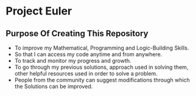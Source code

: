 # Project Euler

## Purpose Of Creating This Repository
* To improve my Mathematical, Programming and Logic-Building Skills.
* So that I can access my code anytime and from anywhere.
* To track and monitor my progress and growth.
* To go through my previous solutions, approach used in solving them, other helpful resources used in order to solve a problem.
* People from the community can suggest modifications through which the Solutions can be improved.
